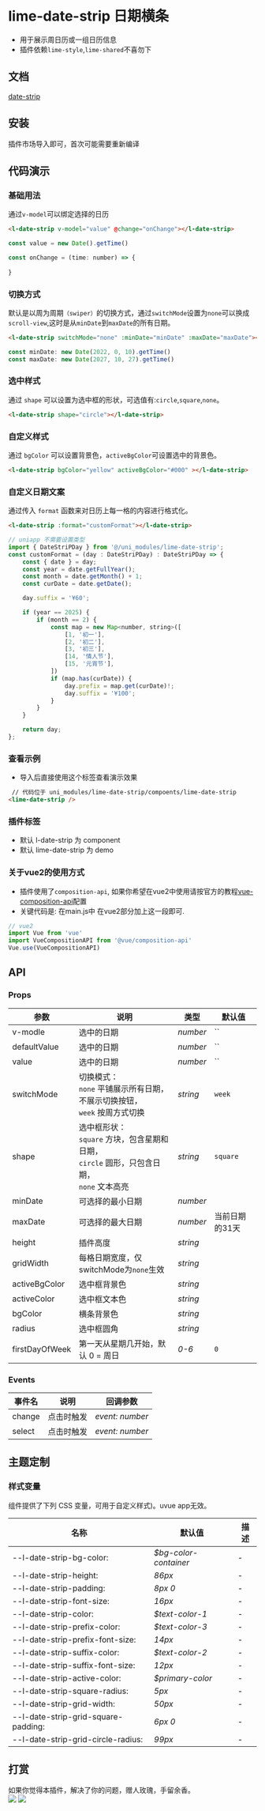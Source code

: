 # lime-date-strip 日期横条
- 用于展示周日历或一组日历信息
- 插件依赖`lime-style`,`lime-shared`不喜勿下

## 文档
[date-strip](https://limex.qcoon.cn/components/date-strip.html)

## 安装
插件市场导入即可，首次可能需要重新编译

## 代码演示


### 基础用法
通过`v-model`可以绑定选择的日历
```html
<l-date-strip v-model="value" @change="onChange"></l-date-strip>
```
```js
const value = new Date().getTime()

const onChange = (time: number) => {
	
}
```


### 切换方式
默认是以周为周期`（swiper）`的切换方式，通过`switchMode`设置为`none`可以换成`scroll-view`,这时是从`minDate`到`maxDate`的所有日期。

```html
<l-date-strip switchMode="none" :minDate="minDate" :maxDate="maxDate"></l-date-strip>
```
```js
const minDate: new Date(2022, 0, 10).getTime()
const maxDate: new Date(2027, 10, 27).getTime()
```

### 选中样式

通过 `shape` 可以设置为选中框的形状，可选值有:`circle`,`square`,`none`。

```html
<l-date-strip shape="circle"></l-date-strip>
```


### 自定义样式

通过 `bgColor` 可以设置背景色，`activeBgColor`可设置选中的背景色。

```html
<l-date-strip bgColor="yellow" activeBgColor="#000" ></l-date-strip>
```

### 自定义日期文案
通过传入 `format` 函数来对日历上每一格的内容进行格式化。

```html
<l-date-strip :format="customFormat"></l-date-strip>
```
```js
// uniapp 不需要设置类型
import { DateStriPDay } from '@/uni_modules/lime-date-strip';
const customFormat = (day : DateStriPDay) : DateStriPDay => {
	const { date } = day;
	const year = date.getFullYear();
	const month = date.getMonth() + 1;
	const curDate = date.getDate();

	day.suffix = '¥60';

	if (year == 2025) {
		if (month == 2) {
			const map = new Map<number, string>([
				[1, '初一'],
				[2, '初二'],
				[3, '初三'],
				[14, '情人节'],
				[15, '元宵节'],
			])
			if (map.has(curDate)) {
				day.prefix = map.get(curDate)!;
				day.suffix = '¥100';
			}
		}
	}

	return day;
};
```



### 查看示例
- 导入后直接使用这个标签查看演示效果

```html
 // 代码位于 uni_modules/lime-date-strip/compoents/lime-date-strip 
<lime-date-strip />
```

### 插件标签
- 默认 l-date-strip 为 component
- 默认 lime-date-strip 为 demo

### 关于vue2的使用方式
- 插件使用了`composition-api`, 如果你希望在vue2中使用请按官方的教程[vue-composition-api](https://uniapp.dcloud.net.cn/tutorial/vue-composition-api.html)配置
- 关键代码是: 在main.js中 在vue2部分加上这一段即可.

```js
// vue2
import Vue from 'vue'
import VueCompositionAPI from '@vue/composition-api'
Vue.use(VueCompositionAPI)
```

## API

### Props

| 参数   | 说明                   | 类型      | 默认值  |
| ------ | ---------------------- | --------- | ------- |
| v-modle  | 选中的日期  | _number_ | `` |
| defaultValue  | 选中的日期  | _number_ | `` |
| value  | 选中的日期  | _number_ | `` |
| switchMode  |切换模式：<br>`none` 平铺展示所有日期，不展示切换按钮，<br>`week` 按周方式切换  | _string_ | `week` |
| shape  |选中框形状：<br>`square` 方块，包含星期和日期，<br>`circle` 圆形，只包含日期， <br>`none` 文本高亮 | _string_ | `square` |
| minDate | 可选择的最小日期 | _number_ |  |
| maxDate | 可选择的最大日期 | _number_ | 当前日期的31天 |
| height | 插件高度 | _string_ | |
| gridWidth | 每格日期宽度，仅switchMode为`none`生效 | _string_ | |
| activeBgColor | 选中框背景色 | _string_ | |
| activeColor | 选中框文本色 | _string_ | |
| bgColor | 横条背景色 | _string_ | |
| radius | 选中框圆角 | _string_ | |
| firstDayOfWeek | 第一天从星期几开始，默认 0 = 周日 | _0-6_ | `0` |



### Events

| 事件名 | 说明             | 回调参数            |
| ------ | ---------------- | ------------------- |
| change  | 点击时触发 | _event: number_ |
| select  | 点击时触发 | _event: number_ |




## 主题定制

### 样式变量

组件提供了下列 CSS 变量，可用于自定义样式)。uvue app无效。

| 名称 | 默认值 | 描述 |
| --- | --- | --- |
| --l-date-strip-bg-color: | _$bg-color-container_ | - |
| --l-date-strip-height: | _86px_ | - |
| --l-date-strip-padding: | _8px 0_ | - |
| --l-date-strip-font-size: | _16px_ | - |
| --l-date-strip-color: | _$text-color-1_ | - |
| --l-date-strip-prefix-color: | _$text-color-3_ | - |
| --l-date-strip-prefix-font-size: | _14px_ | - |
| --l-date-strip-suffix-color: | _$text-color-2_ | - |
| --l-date-strip-suffix-font-size: | _12px_ | - |
| --l-date-strip-active-color: | _$primary-color_ | - |
| --l-date-strip-square-radius: | _5px_ | - |
| --l-date-strip-grid-width: | _50px_ | - |
| --l-date-strip-grid-square-padding: | _6px 0_ | - |
| --l-date-strip-grid-circle-radius: | _99px_ | - |


## 打赏

如果你觉得本插件，解决了你的问题，赠人玫瑰，手留余香。  
![](https://testingcf.jsdelivr.net/gh/liangei/image@1.9/alipay.png)
![](https://testingcf.jsdelivr.net/gh/liangei/image@1.9/wpay.png)